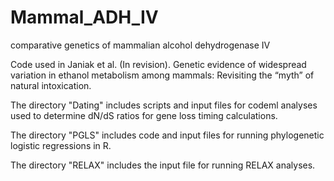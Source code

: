 # Mammal_ADH_IV
comparative genetics of mammalian alcohol dehydrogenase IV

Code used in Janiak et al. (In revision). Genetic evidence of widespread variation in ethanol metabolism among mammals: Revisiting the “myth” of natural intoxication.

The directory "Dating" includes scripts and input files for codeml analyses used to determine dN/dS ratios for gene loss timing calculations.

The directory "PGLS" includes code and input files for running phylogenetic logistic regressions in R. 

The directory "RELAX" includes the input file for running RELAX analyses.
